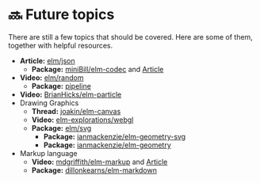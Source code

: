 # 🔜 Future topics

There are still a few topics that should be covered. Here are some of them, together with helpful resources.

* **Article:** [elm/json](https://korban.net/posts/elm/2018-09-12-generate-json-from-elm-values-json-encode/)
  * **Package:** [miniBill/elm-codec](https://package.elm-lang.org/packages/miniBill/elm-codec/latest/) and [Article](https://groundlevelmagic.tk/posts/2019-10-24-advanced-elm-codecs/)
* **Video:** [elm/random](https://www.youtube.com/watch?v=YxGWQdFo2Yc)
  * **Package:** [pipeline](https://github.com/alexspurling/elm-recipes/tree/master/random)
* **Video:** [BrianHicks/elm-particle](https://www.youtube.com/watch?v=goL7LeDHFi4)
* Drawing Graphics
  * **Thread:** [joakin/elm-canvas](https://discourse.elm-lang.org/t/some-p5js-org-examples-in-elm/3781) 
  * **Video:** [elm-explorations/webgl](https://www.youtube.com/watch?v=Z-6ETEBNlMs)
  * **Package:** [elm/svg](https://package.elm-lang.org/packages/elm/svg/latest/)
    * **Package:** [ianmackenzie/elm-geometry-svg](https://package.elm-lang.org/packages/ianmackenzie/elm-geometry-svg/latest/)
    * **Package:** [ianmackenzie/elm-geometry](https://package.elm-lang.org/packages/ianmackenzie/elm-geometry/latest/)
* Markup language
  * **Video:** [mdgriffith/elm-markup](https://www.youtube.com/watch?v=8Zd3ocr9Di8) and [Article](https://korban.net/posts/elm/2019-05-21-intro-elm-markup-elmstatic/)
  * **Package:** [dillonkearns/elm-markdown](https://package.elm-lang.org/packages/dillonkearns/elm-markdown/latest/)



